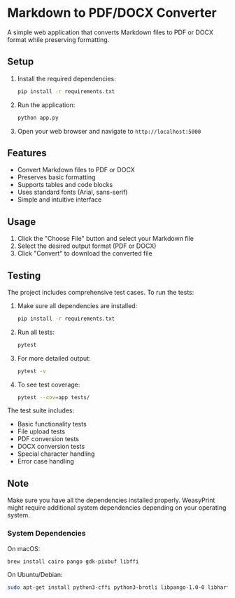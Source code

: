 # Markdown to PDF/DOCX Converter

A simple web application that converts Markdown files to PDF or DOCX format while preserving formatting.

## Setup

1. Install the required dependencies:
   ```bash
   pip install -r requirements.txt
   ```

2. Run the application:
   ```bash
   python app.py
   ```

3. Open your web browser and navigate to `http://localhost:5000`

## Features

- Convert Markdown files to PDF or DOCX
- Preserves basic formatting
- Supports tables and code blocks
- Uses standard fonts (Arial, sans-serif)
- Simple and intuitive interface

## Usage

1. Click the "Choose File" button and select your Markdown file
2. Select the desired output format (PDF or DOCX)
3. Click "Convert" to download the converted file

## Testing

The project includes comprehensive test cases. To run the tests:

1. Make sure all dependencies are installed:
   ```bash
   pip install -r requirements.txt
   ```

2. Run all tests:
   ```bash
   pytest
   ```

3. For more detailed output:
   ```bash
   pytest -v
   ```

4. To see test coverage:
   ```bash
   pytest --cov=app tests/
   ```

The test suite includes:
- Basic functionality tests
- File upload tests
- PDF conversion tests
- DOCX conversion tests
- Special character handling
- Error case handling

## Note

Make sure you have all the dependencies installed properly. WeasyPrint might require additional system dependencies depending on your operating system.

### System Dependencies

On macOS:
```bash
brew install cairo pango gdk-pixbuf libffi
```

On Ubuntu/Debian:
```bash
sudo apt-get install python3-cffi python3-brotli libpango-1.0-0 libharfbuzz0b libpangoft2-1.0-0
```
